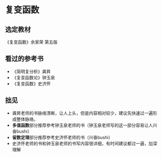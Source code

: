 # 复变函数

## 选定教材
《复变函数》余家荣 第五版

## 看过的参考书
- 《简明复分析》龚昇
- 《复变函数论》钟玉泉
- 《复变函数》史济怀

## 拙见
- 龚昇老师的书脉络清晰，让人上头，但是内容相对较少，建议先快速过一遍形成整体脉络。
- **多值函数**部分推荐参考钟玉泉老师的书（钟玉泉老师写的这一部分容易让人兴奋bushi）
- **留数定理**部分推荐参考史济怀老师的书（兴奋bushi）
- 史济怀老师的书和钟玉泉老师的书写内容很详细，有时间建议都过一遍，加深理解

